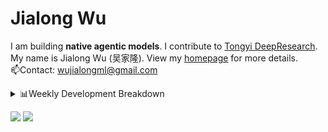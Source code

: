 #  Jialong Wu

I am building **native agentic models**. I contribute to [Tongyi DeepResearch](https://github.com/Alibaba-NLP/DeepResearch).<br>
My name is Jialong Wu (吴家隆). View my [homepage](https://callanwu.github.io/) for more details. <br>
📫Contact: wujialongml@gmail.com


<details><summary>📊Weekly Development Breakdown</summary>

<!--START_SECTION:waka-->

```txt
From: 16 October 2025 - To: 23 October 2025

Total Time: 3 hrs 43 mins

Python       2 hrs 18 mins   ███████████████▓░░░░░░░░░   62.05 %
JSON         1 hr            ██████▓░░░░░░░░░░░░░░░░░░   26.89 %
Markdown     11 mins         █▒░░░░░░░░░░░░░░░░░░░░░░░   05.07 %
SSH Config   8 mins          █░░░░░░░░░░░░░░░░░░░░░░░░   03.83 %
Git Config   4 mins          ▒░░░░░░░░░░░░░░░░░░░░░░░░   01.83 %
```

<!--END_SECTION:waka-->

[![wakatime](https://wakatime.com/badge/user/c6720b29-9431-4a60-bc9d-e1fb2b6bd65f.svg)](https://wakatime.com/@c6720b29-9431-4a60-bc9d-e1fb2b6bd65f)
</details>

[![](https://img.shields.io/badge/Google%20Scholar-4385FE.svg?&color=d6d6d6&style=flat-square&logo=google-scholar)](https://scholar.google.com/citations?user=6eg2m4YAAAAJ)
![](https://komarev.com/ghpvc/?username=callanwu)
